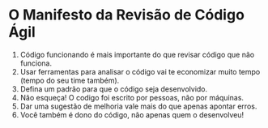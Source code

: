# O Manifesto da Revisão de Código Ágil

1. Código funcionando é mais importante do que revisar código que não funciona.
1. Usar ferramentas para analisar o código vai te economizar muito tempo (tempo do seu time também).
1. Defina um padrão para que o código seja desenvolvido.
1. Não esqueça! O codigo foi escrito por pessoas, não por máquinas.
1. Dar uma sugestão de melhoria vale mais do que apenas apontar erros.
1. Você também é dono do código, não apenas quem o desenvolveu!

